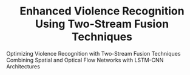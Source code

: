 
<p align="center">
 <h1 align="center">Enhanced Violence Recognition Using
Two-Stream Fusion Techniques </h1>
</p>

Optimizing Violence Recognition with Two-Stream Fusion Techniques Combining Spatial and Optical Flow Networks with LSTM-CNN Architectures
